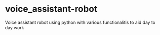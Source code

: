 # voice_assistant-robot
Voice assistant robot using python with various functionalitis to aid day to day work
